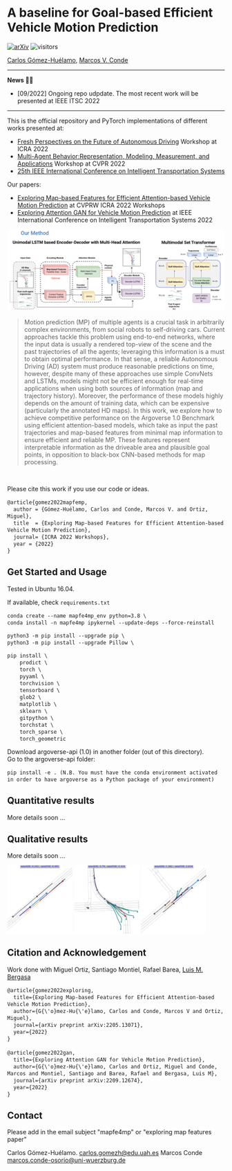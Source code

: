 # A baseline for Goal-based Efficient Vehicle Motion Prediction


[![arXiv](https://img.shields.io/badge/arXiv-Paper-<COLOR>.svg)](https://arxiv.org/abs/2205.13071)
![visitors](https://visitor-badge.glitch.me/badge?page_id=Cram3r95/mapfe4mp)

[Carlos Gómez-Huélamo](https://scholar.google.com/citations?view_op=list_works&hl=es&hl=es&user=OWwoG6EAAAAJ), [Marcos V. Conde](https://scholar.google.com/citations?user=NtB1kjYAAAAJ&hl=en)

------------------

**News 🚀🚀**

- [09/2022] Ongoing repo udpdate. The most recent work will be presented at IEEE ITSC 2022

------------------

This is the official repository and PyTorch implementations of different works presented at:
- [Fresh  Perspectives  on  the  Future  of  Autonomous  Driving](https://www.icra2022av.org/) Workshop at ICRA 2022
- [Multi-Agent Behavior:Representation, Modeling, Measurement, and Applications](https://sites.google.com/view/mabe22/home) Workshop at CVPR 2022
- [25th IEEE International Conference on Intelligent Transportation Systems](https://www.ieee-itsc2022.org/#/)

Our papers:
- [Exploring Map-based Features for Efficient Attention-based Vehicle Motion Prediction](https://arxiv.org/abs/2205.13071) at CVPRW ICRA 2022 Workshops
- [Exploring Attention GAN for Vehicle Motion Prediction](https://arxiv.org/abs/2209.12674v1) at IEEE International Conference on Intelligent Transportation Systems 2022

<img src="media/icra22-overview.png"/>

>Motion prediction (MP) of multiple agents is a crucial task in arbitrarily complex environments, from social robots to self-driving cars. Current approaches tackle this problem using end-to-end networks, where the input data is usually a rendered top-view of the scene and the past trajectories of all the agents; leveraging this information is a must to obtain optimal performance. In that sense, a reliable Autonomous Driving (AD) system must produce reasonable predictions on time, however, despite many of these approaches use simple ConvNets and LSTMs, models might not be efficient enough for real-time applications when using both sources of information (map and trajectory history). Moreover, the performance of these models highly depends on the amount of training data, which can be expensive (particularly the annotated HD maps). In this work, we explore how to achieve competitive performance on the Argoverse 1.0 Benchmark using efficient attention-based models, which take as input the past trajectories and map-based features from minimal map information to ensure efficient and reliable MP. These features represent interpretable information as the driveable area and plausible goal points, in opposition to black-box CNN-based methods for map processing.

<br>

Please cite this work if you use our code or ideas.

```
@article{gomez2022mapfemp,
  author = {Gómez-Huélamo, Carlos and Conde, Marcos V. and Ortiz, Miguel},
  title  = {Exploring Map-based Features for Efficient Attention-based Vehicle Motion Prediction},
  journal= {ICRA 2022 Workshops},
  year = {2022}
}
```

## Get Started and Usage

Tested in Ubuntu 16.04.

If available, check `requirements.txt`

```
conda create --name mapfe4mp_env python=3.8 \
conda install -n mapfe4mp ipykernel --update-deps --force-reinstall
```
```
python3 -m pip install --upgrade pip \
python3 -m pip install --upgrade Pillow \
```
```
pip install \
    prodict \
    torch \
    pyyaml \
    torchvision \
    tensorboard \
    glob2 \
    matplotlib \
    sklearn \
    gitpython \
    torchstat \
    torch_sparse \
    torch_geometric
```
Download argoverse-api (1.0) in another folder (out of this directory). \
Go to the argoverse-api folder: 
```
pip install -e . (N.B. You must have the conda environment activated in order to have argoverse as a Python package of your environment)
```

## Quantitative results

More details soon ...

## Qualitative results

More details soon ...

<img src="media/val_9_mm.png" style="width:30%">
<img src="media/val_11_mm.png" style="width:30%">
<img src="media/val_28_mm.png" style="width:30%">

## Citation and Acknowledgement

Work done with Miguel Ortiz, Santiago Montiel, Rafael Barea, [Luis M. Bergasa](https://scholar.google.com/citations?hl=en&user=uEBILewAAAAJ)


```
@article{gomez2022exploring,
  title={Exploring Map-based Features for Efficient Attention-based Vehicle Motion Prediction},
  author={G{\'o}mez-Hu{\'e}lamo, Carlos and Conde, Marcos V and Ortiz, Miguel},
  journal={arXiv preprint arXiv:2205.13071},
  year={2022}
}

@article{gomez2022gan,
  title={Exploring Attention GAN for Vehicle Motion Prediction},
  author={G{\'o}mez-Hu{\'e}lamo, Carlos and Ortiz, Miguel and Conde, Marcos and Montiel, Santiago and Barea, Rafael and Bergasa, Luis M},
  journal={arXiv preprint arXiv:2209.12674},
  year={2022}
}
```

## Contact

Please add in the email subject "mapfe4mp" or "exploring map features paper"

Carlos Gómez-Huélamo. [carlos.gomezh@edu.uah.es](mailto:carlos.gomezh@edu.uah.es)
Marcos Conde [marcos.conde-osorio@uni-wuerzburg.de](mailto:marcos.conde-osorio@uni-wuerzburg.de)
